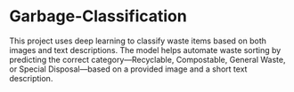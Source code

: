 # Garbage-Classification
This project uses deep learning to classify waste items based on both images and text descriptions. The model helps automate waste sorting by predicting the correct category—Recyclable, Compostable, General Waste, or Special Disposal—based on a provided image and a short text description.
